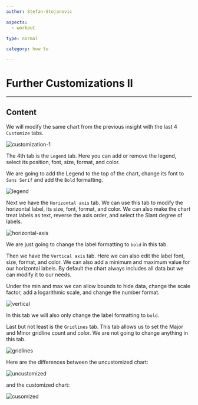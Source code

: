 ```yaml
---
author: Stefan-Stojanovic

aspects:
  - workout

type: normal

category: how to

---
```


# Further Customizations II

---
## Content

We will modify the same chart from the previous insight with the last 4 `Customize` tabs.

![customization-1](https://img.enkipro.com/227c843860c60bb62288a9546c1d067b.png)

The 4th tab is the `Legend` tab. Here you can add or remove the legend, select its position, font, size, format, and color.

We are going to add the Legend to the top of the chart, change its font to `Sans Serif` and add the `Bold` formatting.

![legend](https://img.enkipro.com/3af131f04ab23f8f0048ca597358558b.png)

Next we have the `Horizontal axis` tab. We can use this tab to modify the horizontal label, its size, font, format, and color. We can also make the chart treat labels as text, reverse the axis order, and select the Slant degree of labels.

![horizontal-axis](https://img.enkipro.com/32939d1aa850f37458c5528f599e72fe.png)

We are just going to change the label formatting to `bold` in this tab.

Then we have the `Vertical axis` tab. Here we can also edit the label font, size, format, and color. We can also add a minimum and maximum value for our horizontal labels. By default the chart always includes all data but we can modify it to our needs.

Under the min and max we can allow bounds to hide data, change the scale factor, add a logarithmic scale, and change the number format.

![vertical](https://img.enkipro.com/e3bd12da4f4864f2526bf3c88a7801aa.png)

In this tab we will also only change the label formatting to `bold`.

Last but not least is the `Gridlines` tab. This tab allows us to set the Major and Minor gridline count and color. We are not going to change anything in this tab.

![gridlines](https://img.enkipro.com/dd044652492433e9acbe3334a3d3b033.png)

Here are the differences between the uncustomized chart:

![uncustomized](https://img.enkipro.com/f521450382c5eab303d5c64dba490283.png)

and the customized chart:

![cusomized](https://img.enkipro.com/f973d027642252efaf29171e82e8e828.png)
